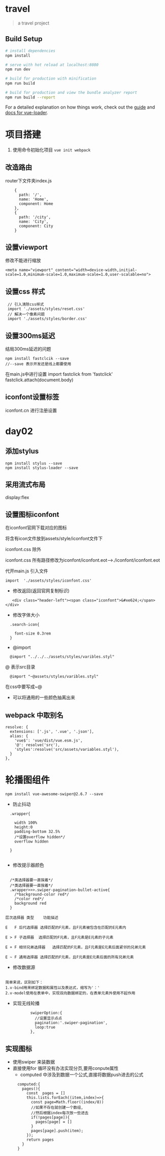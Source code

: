 # travel

> a travel project

## Build Setup

``` bash
# install dependencies
npm install

# serve with hot reload at localhost:8080
npm run dev

# build for production with minification
npm run build

# build for production and view the bundle analyzer report
npm run build --report
```

For a detailed explanation on how things work, check out the [guide](http://vuejs-templates.github.io/webpack/) and [docs for vue-loader](http://vuejs.github.io/vue-loader).

# 项目搭建
1. 使用命令初始化项目
```vue init webpack```
## 改造路由
router下文件夹index.js
```$xslt
    {
      path: '/',
      name: 'Home',
      component: Home
    },
    {
      path: '/city',
      name: 'City',
      component: City
    }

```

## 设置viewport
修改不能进行缩放
```
<meta name="viewport" content="width=device-width,initial-scale=1.0,minimum-scale=1.0,maximum-scale=1.0,user-scalable=no">
```

## 设置css 样式
 ```
  // 引入清除css样式
  import './assets/styles/reset.css'
  // 解决一个像素问题
  import './assets/styles/border.css'
  ```
## 设置300ms延迟

 结局300ms延迟的问题
 ``` 
 npm install fastclcik --save
 //--save 表示开发还是线上都要使用
 ```
 
 在main.js中进行设置
 import fastclick from 'fastclick'
 fastclick.attach(document.body)

## iconfont设置标签
iconfont.cn 进行注册设置

# day02 

## 添加stylus
```
npm install stylus --save
npm install stylus-loader --save
```
## 采用流式布局

display:flex

## 设置图标iconfont

在iconfont官网下载对应的图标

将含有icon文件放到assets/style/iconfont文件下

iconfont.css 除外

iconfont.css 所有路径修改为iconfont/iconfont.eot-->./iconfont/iconfont.eot

代开main.js 引入文件
```aidl
import  './assets/styles/iconfont.css'
```

- 修改返回(返回官网复制标识)
```aidl
   <div class="header-left"><span class="iconfont">&#xe624;</span></div>
```
- 修改字体大小
```aidl
  .search-icon{

    font-size 0.3rem
  }
```

- @import 
```aidl
  @import "../../../assets/styles/varibles.styl"
```
@ 表示src目录

```aidl
  @import "~@assets/styles/varibles.styl"
```
在css中要写成~@

- 可以将通用的一些颜色抽离出来

## webpack 中取别名

  ```aidl
  resolve: {
    extensions: ['.js', '.vue', '.json'],
    alias: {
      'vue$': 'vue/dist/vue.esm.js',
      '@': resolve('src'),
      'styles':resolve('src/assets/variables.styl'),
    }
  },
```
# 轮播图组件

```aidl
npm install vue-awesome-swiper@2.6.7 --save
```

- 防止抖动
```aidl
  .wrapper{

    width 100%
    height:0
    padding-bottom 32.5%
    /*设置overflow hidden*/
    overflow hidden

  }


```

- 修改提示器颜色

```aidl

  /*类选择器要一直挨着*/
  /*类选择器要一直挨着*/
  .wrapper>>>.swiper-pagination-bullet-active{
    /*background-color red*/
    /*color red*/
    background red
  }

```
```aidl
层次选择器 类型	功能描述

E   F 后代选择器	选择匹配的F元素，且F元素被包含在匹配的E元素内

E > F 子选择器	选择匹配的F元素，且F元素是E元素的子元素

E + F 相邻兄弟选择器	选择匹配的F元素，且F元素是E元素后面紧邻的兄弟元素

E ~ F 通用选择器	选择匹配的F元素，且F元素是E元素后面的所有兄弟元素

```


- 修改数据源

```aidl

简单来说，区别如下：
1.v-bind用来绑定数据和属性以及表达式，缩写为'：'
2.v-model使用在表单中，实现双向数据绑定的，在表单元素外使用不起作用
```

- 实现无线轮播
 ```aidl
            swiperOption:{
              //设置显示点点
              pagination:'.swiper-pagination',
              loop:true
            },
```

## 实现图标

- 使用swiper 来装数据
- 直接使用for 循环没有办法实现分页,要用conpute属性 
    + computed 中涉及到数据一个公式,直接将数据push进去的公式
    ```aidl
      computed:{
        pages(){
          const  pages = []
          this.lists.forEach((item,index)=>{
            const page=Math.floor((index/8))
            //如果不存在就创建一个数组,
            //然后根据index每次放一些进去
            if(!pages[page]){
              pages[page] = []
            }
            pages[page].push(item);
          });
          return pages
        }
      }
```
  



